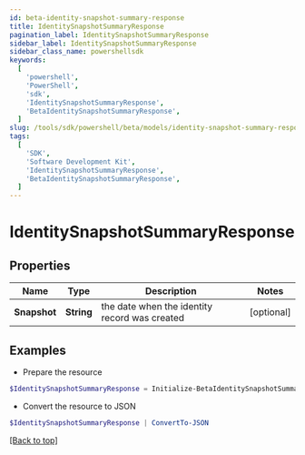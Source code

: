 ```yaml
---
id: beta-identity-snapshot-summary-response
title: IdentitySnapshotSummaryResponse
pagination_label: IdentitySnapshotSummaryResponse
sidebar_label: IdentitySnapshotSummaryResponse
sidebar_class_name: powershellsdk
keywords:
  [
    'powershell',
    'PowerShell',
    'sdk',
    'IdentitySnapshotSummaryResponse',
    'BetaIdentitySnapshotSummaryResponse',
  ]
slug: /tools/sdk/powershell/beta/models/identity-snapshot-summary-response
tags:
  [
    'SDK',
    'Software Development Kit',
    'IdentitySnapshotSummaryResponse',
    'BetaIdentitySnapshotSummaryResponse',
  ]
---
```


# IdentitySnapshotSummaryResponse

## Properties

| Name | Type | Description | Notes |
| --- | --- | --- | --- |
| **Snapshot** | **String** | the date when the identity record was created | [optional] |

## Examples

- Prepare the resource

```powershell
$IdentitySnapshotSummaryResponse = Initialize-BetaIdentitySnapshotSummaryResponse  -Snapshot 2007-03-01T13:00:00.000Z
```

- Convert the resource to JSON

```powershell
$IdentitySnapshotSummaryResponse | ConvertTo-JSON
```

[[Back to top]](#)
